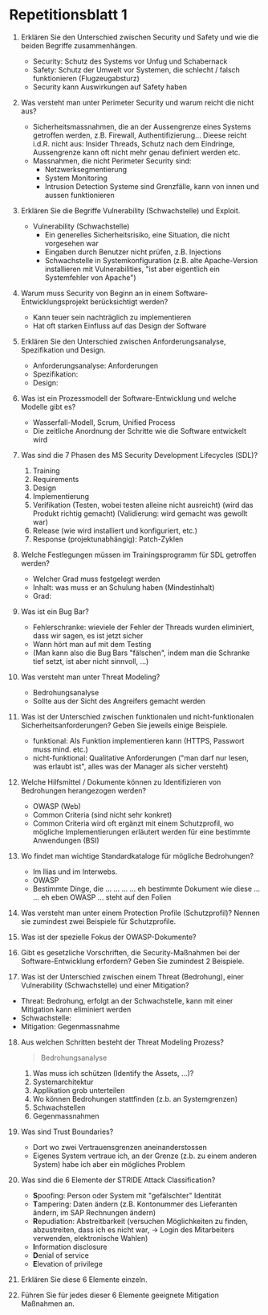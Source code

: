# Repetitionsblatt 1

1.  Erklären Sie den Unterschied zwischen Security und Safety und wie die beiden Begriffe zusammenhängen.
    *   Security: Schutz des Systems vor Unfug und Schabernack
    *   Safety: Schutz der Umwelt vor Systemen, die schlecht / falsch funktionieren (Flugzeugabsturz)
    *   Security kann Auswirkungen auf Safety haben

2.  Was versteht man unter Perimeter Security und warum reicht die nicht aus?
    *   Sicherheitsmassnahmen, die an der Aussengrenze eines Systems getroffen werden, z.B. Firewall, Authentifizierung… Dieese reicht i.d.R. nicht aus: Insider Threads, Schutz nach dem Eindringe, Aussengrenze kann oft nicht mehr genau definiert werden etc.
    *   Massnahmen, die nicht Perimeter Security sind: 
        *   Netzwerksegmentierung
        *   System Monitoring
        *   Intrusion Detection Systeme sind Grenzfälle, kann von innen und aussen funktionieren

3.  Erklären Sie die Begriffe Vulnerability (Schwachstelle) und Exploit.

    *   Vulnerability (Schwachstelle)
        *   Ein generelles Sicherheitsrisiko, eine Situation, die nicht vorgesehen war
        *   Eingaben durch Benutzer nicht prüfen, z.B. Injections
        *   Schwachstelle in Systemkonfiguration (z.B. alte Apache-Version installieren mit Vulnerabilities, "ist aber eigentlich ein Systemfehler von Apache")

4.  Warum muss Security von Beginn an in einem Software-Entwicklungsprojekt berücksichtigt werden?

    *   Kann teuer sein nachträglich zu implementieren
    *   Hat oft starken Einfluss auf das Design der Software

5.  Erklären Sie den Unterschied zwischen Anforderungsanalyse, Spezifikation und Design.

    *   Anforderungsanalyse: Anforderungen
    *   Spezifikation:
    *   Design:

6.  Was ist ein Prozessmodell der Software-Entwicklung und welche Modelle gibt es?

    *   Wasserfall-Modell, Scrum, Unified Process
    *   Die zeitliche Anordnung der Schritte wie die Software entwickelt wird

7.  Was sind die 7 Phasen des MS Security Development Lifecycles (SDL)?

    1.  Training
    2.  Requirements
    3.  Design
    4.  Implementierung
    5.  Verifikation (Testen, wobei testen alleine nicht ausreicht) (wird das Produkt richtig gemacht) (Validierung: wird gemacht was gewollt war)
    6.  Release (wie wird installiert und konfiguriert, etc.)
    7.  Response (projektunabhängig): Patch-Zyklen

8.  Welche Festlegungen müssen im Trainingsprogramm für SDL getroffen werden?

    *   Welcher Grad muss festgelegt werden
    *   Inhalt: was muss er an Schulung haben (Mindestinhalt)
    *   Grad: 

9.  Was ist ein Bug Bar?

    *   Fehlerschranke: wieviele der Fehler der Threads wurden eliminiert, dass wir sagen, es ist jetzt sicher
    *   Wann hört man auf mit dem Testing
    *   (Man kann also die Bug Bars "fälschen", indem man die Schranke tief setzt, ist aber nicht sinnvoll, …)

10.  Was versteht man unter Threat Modeling?

     *   Bedrohungsanalyse
     *   Sollte aus der Sicht des Angreifers gemacht werden

11.  Was ist der Unterschied zwischen funktionalen und nicht-funktionalen Sicherheitsanforderungen? Geben Sie jeweils einige Beispiele.

     *   funktional: Als Funktion implementieren kann (HTTPS, Passwort muss mind. etc.)
     *   nicht-funktional: Qualitative Anforderungen ("man darf nur lesen, was erlaubt ist", alles was der Manager als sicher versteht)

12.  Welche Hilfsmittel / Dokumente können zu Identifizieren von Bedrohungen herangezogen werden?

     *   OWASP (Web)
     *   Common Criteria (sind nicht sehr konkret)
     *   Common Criteria wird oft ergänzt mit einem Schutzprofil, wo mögliche Implementierungen erläutert werden für eine bestimmte Anwendungen (BSI)

13.  Wo findet man wichtige Standardkataloge für mögliche Bedrohungen?

     *   Im Ilias und im Interwebs.
     *   OWASP
     *   Bestimmte Dinge, die … … … … eh bestimmte Dokument wie diese … … eh eben OWASP … steht auf den Folien

14.  Was versteht man unter einem Protection Profile (Schutzprofil)? Nennen sie zumindest zwei Beispiele für Schutzprofile.

15.  Was ist der spezielle Fokus der OWASP-Dokumente?

16.  Gibt es gesetzliche Vorschriften, die Security-Maßnahmen bei der Software-Entwicklung erfordern? Geben Sie zumindest 2 Beispiele.

17.  Was ist der Unterschied zwischen einem Threat (Bedrohung), einer Vulnerability
   (Schwachstelle) und einer Mitigation?

   *   Threat: Bedrohung, erfolgt an der Schwachstelle, kann mit einer Mitigation kann eliminiert werden
   *   Schwachstelle: 
   *   Mitigation: Gegenmassnahme

18.  Aus welchen Schritten besteht der Threat Modeling Prozess?

     >    Bedrohungsanalyse

     1.  Was muss ich schützen (Identify the Assets, ...)?
     2.  Systemarchitektur
     3.  Applikation grob unterteilen
     4.  Wo können Bedrohungen stattfinden (z.b. an Systemgrenzen)
     5.  Schwachstellen
     6.  Gegenmassnahmen

19.  Was sind Trust Boundaries?

     *   Dort wo zwei Vertrauensgrenzen aneinanderstossen
     *   Eigenes System vertraue ich, an der Grenze (z.b. zu einem anderen System) habe ich aber ein mögliches Problem

20.  Was sind die 6 Elemente der STRIDE Attack Classification?

     *   **S**poofing: Person oder System mit "gefälschter" Identität
     *   **T**ampering: Daten ändern (z.B. Kontonummer des Lieferanten ändern, im SAP Rechnungen ändern)
     *   **R**epudiation: Abstreitbarkeit (versuchen Möglichkeiten zu finden, abzustreiten, dass ich es nicht war, $\to$ Login des Mitarbeiters verwenden, elektronische Wahlen)
     *   **I**nformation disclosure
     *   **D**enial of service
     *   **E**levation of privilege

21.  Erklären Sie diese 6 Elemente einzeln.

22.  Führen Sie für jedes dieser 6 Elemente geeignete Mitigation Maßnahmen an.